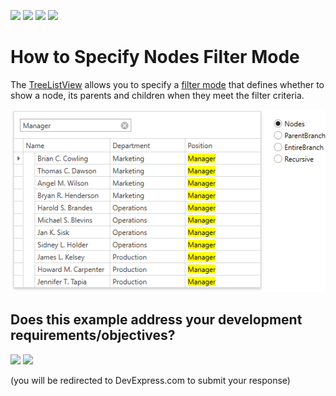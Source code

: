 <!-- default badges list -->
![](https://img.shields.io/endpoint?url=https://codecentral.devexpress.com/api/v1/VersionRange/168149976/24.2.1%2B)
[![](https://img.shields.io/badge/Open_in_DevExpress_Support_Center-FF7200?style=flat-square&logo=DevExpress&logoColor=white)](https://supportcenter.devexpress.com/ticket/details/T830470)
[![](https://img.shields.io/badge/📖_How_to_use_DevExpress_Examples-e9f6fc?style=flat-square)](https://docs.devexpress.com/GeneralInformation/403183)
[![](https://img.shields.io/badge/💬_Leave_Feedback-feecdd?style=flat-square)](#does-this-example-address-your-development-requirementsobjectives)
<!-- default badges end -->
# How to Specify Nodes Filter Mode

The [TreeListView](https://docs.devexpress.com/WPF/DevExpress.Xpf.Grid.TreeListView) allows you to specify a [filter mode](https://docs.devexpress.com/WPF/11981/controls-and-libraries/data-grid/filtering-and-searching/filtering-in-code/filtering-nodes?v=19.1) that defines whether to show a node, its parents and children when they meet the filter criteria.

![filtering-nodes](/images/filtering-nodes-example.png)
<!-- feedback -->
## Does this example address your development requirements/objectives?

[<img src="https://www.devexpress.com/support/examples/i/yes-button.svg"/>](https://www.devexpress.com/support/examples/survey.xml?utm_source=github&utm_campaign=how-to-specify-nodes-filter-mode&~~~was_helpful=yes) [<img src="https://www.devexpress.com/support/examples/i/no-button.svg"/>](https://www.devexpress.com/support/examples/survey.xml?utm_source=github&utm_campaign=how-to-specify-nodes-filter-mode&~~~was_helpful=no)

(you will be redirected to DevExpress.com to submit your response)
<!-- feedback end -->
